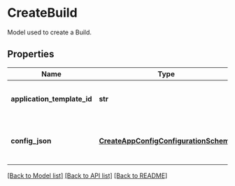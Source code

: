 # CreateBuild

Model used to create a Build.
## Properties
Name | Type | Description | Notes
------------ | ------------- | ------------- | -------------
**application_template_id** | **str** | ID of the App Config this Build belongs to. | 
**config_json** | [**CreateAppConfigConfigurationSchema**](CreateAppConfigConfigurationSchema.md) | Config JSON to use to create a new Build. | 

[[Back to Model list]](../README.md#documentation-for-models) [[Back to API list]](../README.md#documentation-for-api-endpoints) [[Back to README]](../README.md)


